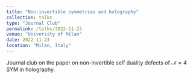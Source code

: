 ```yaml
---
title: "Non-invertible symmetries and holography"
collection: talks
type: "Journal Club"
permalink: /talks/2022-11-23
venue: "University of Milan"
date: 2022-11-23
location: "Milan, Italy"
---
```


Journal club on the paper on non-invertible self duality defects of $\mathcal{N}=4$ SYM in holography.
